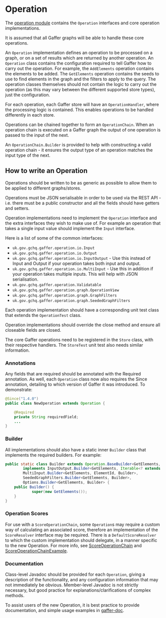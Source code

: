 # Operation

The [operation module](https://github.com/gchq/Gaffer/tree/master/core/operation) contains the `Operation` interfaces and core operation implementations.

It is assumed that all Gaffer graphs will be able to handle these core operations.

An `Operation` implementation defines an operation to be processed on a graph, or on a set of results which are returned by another operation. An `Operation` class contains the configuration required to tell Gaffer how to carry out the operation. For example, the `AddElements` operation contains the elements to be added.
The `GetElements` operation contains the seeds to use to find elements in the graph and the filters to apply to the query.
The operation classes themselves should not contain the logic to carry out the operation (as this may vary between the different supported store types), just the configuration.

For each operation, each Gaffer store will have an `OperationHandler`, where the processing logic is contained. This enables operations to be handled differently in each store.

Operations can be chained together to form an `OperationChain`. When an operation chain is executed on a Gaffer graph the output of one operation is passed to the input of the next.

An `OperationChain.Builder` is provided to help with constructing a valid operation chain - it ensures the output type of an operation matches the input type of the next.

## How to write an Operation

Operations should be written to be as generic as possible to allow them to be applied to different graphs/stores.

Operations must be JSON serialisable in order to be used via the REST API - i.e. there must be a public constructor and all the fields should have getters and setters.

Operation implementations need to implement the `Operation` interface and the extra interfaces they wish to make use of. For example an operation that takes a single input value should implement the `Input` interface.

Here is a list of some of the common interfaces:

- `uk.gov.gchq.gaffer.operation.io.Input`
- `uk.gov.gchq.gaffer.operation.io.Output`
- `uk.gov.gchq.gaffer.operation.io.InputOutput` - Use this instead of Input and Output if your operation takes both input and output.
- `uk.gov.gchq.gaffer.operation.io.MultiInput` - Use this in addition if your operation takes multiple inputs. This will help with JSON serialisation.
- `uk.gov.gchq.gaffer.operation.Validatable`
- `uk.gov.gchq.gaffer.operation.graph.OperationView`
- `uk.gov.gchq.gaffer.operation.graph.GraphFilters`
- `uk.gov.gchq.gaffer.operation.graph.SeededGraphFilters`

Each operation implementation should have a corresponding unit test class that extends the `OperationTest` class.

Operation implementations should override the close method and ensure all closeable fields are closed.

The core Gaffer operations need to be registered in the `Store` class, with their respective handlers. The `StoreTest` unit test also needs similar information.

### Annotations

Any fields that are required should be annotated with the Required annotation.
As well, each `Operation` class now also requires the Since annotation, detailing to which version of Gaffer it was introduced. To demonstrate:
```java
@Since("1.4.0")
public class NewOperation extends Operation {

    @Required
    private String requiredField;
    ...
}
```

### Builder

All implementations should also have a static inner `Builder` class that implements the required builders. For example:

```java
public static class Builder extends Operation.BaseBuilder<GetElements, Builder>
        implements InputOutput.Builder<GetElements, Iterable<? extends ElementId>, CloseableIterable<? extends Element>, Builder>,
        MultiInput.Builder<GetElements, ElementId, Builder>,
        SeededGraphFilters.Builder<GetElements, Builder>,
        Options.Builder<GetElements, Builder> {
    public Builder() {
            super(new GetElements());
    }
}
```

### Operation Scores

For use with a `ScoreOperationChain`, some `Operation`s may require a custom way of calculating an associated score, therefore an implementation of the `ScoreResolver` interface may be required.
There is a `DefaultScoreResolver` to which the custom implementation should delegate, in a manner specific to the new Operation. For more info, see [ScoreOperationChain](/docs/reference/stores-guide/stores.md#scoreoperationchain) and [ScoreOperationChainExample](../../../reference/operations-guide/misc.md#scoreoperationchain).

### Documentation

Class-level Javadoc should be provided for each `Operation`, giving a description of the functionality, and any configuration information that may not immediately be obvious.
Member-level Javadoc is not strictly necessary, but good practice for explanations/clarifications of complex methods.

To assist users of the new Operation, it is best practice to provide documentation, and simple usage examples in [gaffer-doc](https://github.com/gchq/gaffer-doc).
